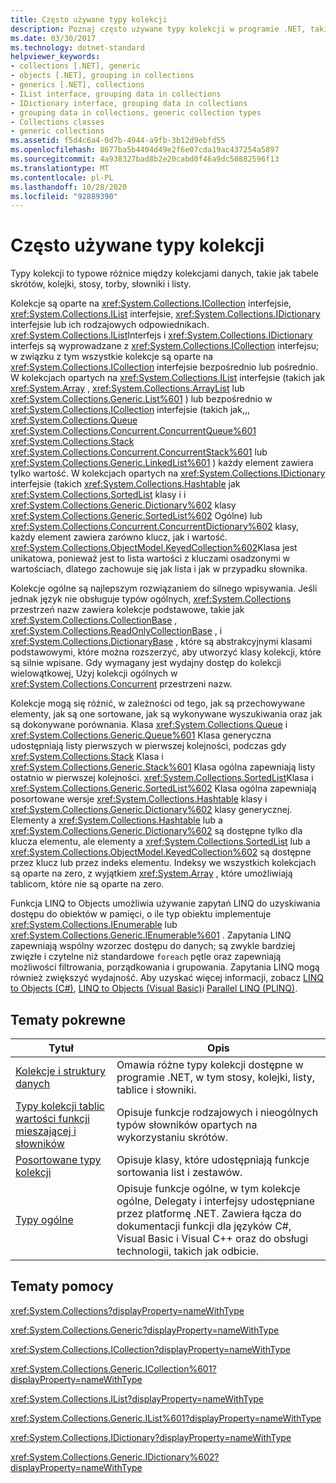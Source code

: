 ```yaml
---
title: Często używane typy kolekcji
description: Poznaj często używane typy kolekcji w programie .NET, takie jak tabele skrótów, kolejki, stosy, torby, słowniki i listy.
ms.date: 03/30/2017
ms.technology: dotnet-standard
helpviewer_keywords:
- collections [.NET], generic
- objects [.NET], grouping in collections
- generics [.NET], collections
- IList interface, grouping data in collections
- IDictionary interface, grouping data in collections
- grouping data in collections, generic collection types
- Collections classes
- generic collections
ms.assetid: f5d4c6a4-0d7b-4944-a9fb-3b12d9ebfd55
ms.openlocfilehash: 8677ba5b4404d49e2f6e07cda19ac437254a5897
ms.sourcegitcommit: 4a938327bad8b2e20cabd0f46a9dc50882596f13
ms.translationtype: MT
ms.contentlocale: pl-PL
ms.lasthandoff: 10/28/2020
ms.locfileid: "92889390"
---
```

# <a name="commonly-used-collection-types"></a>Często używane typy kolekcji
Typy kolekcji to typowe różnice między kolekcjami danych, takie jak tabele skrótów, kolejki, stosy, torby, słowniki i listy.  
  
 Kolekcje są oparte na <xref:System.Collections.ICollection> interfejsie, <xref:System.Collections.IList> interfejsie, <xref:System.Collections.IDictionary> interfejsie lub ich rodzajowych odpowiednikach. <xref:System.Collections.IList>Interfejs i <xref:System.Collections.IDictionary> interfejs są wyprowadzane z <xref:System.Collections.ICollection> interfejsu; w związku z tym wszystkie kolekcje są oparte na <xref:System.Collections.ICollection> interfejsie bezpośrednio lub pośrednio. W kolekcjach opartych na <xref:System.Collections.IList> interfejsie (takich jak <xref:System.Array> , <xref:System.Collections.ArrayList> lub <xref:System.Collections.Generic.List%601> ) lub bezpośrednio w <xref:System.Collections.ICollection> interfejsie (takich jak,,, <xref:System.Collections.Queue> <xref:System.Collections.Concurrent.ConcurrentQueue%601> <xref:System.Collections.Stack> <xref:System.Collections.Concurrent.ConcurrentStack%601> lub <xref:System.Collections.Generic.LinkedList%601> ) każdy element zawiera tylko wartość. W kolekcjach opartych na <xref:System.Collections.IDictionary> interfejsie (takich <xref:System.Collections.Hashtable> jak <xref:System.Collections.SortedList> klasy i i <xref:System.Collections.Generic.Dictionary%602> klasy <xref:System.Collections.Generic.SortedList%602> Ogólne) lub <xref:System.Collections.Concurrent.ConcurrentDictionary%602> klasy, każdy element zawiera zarówno klucz, jak i wartość.  <xref:System.Collections.ObjectModel.KeyedCollection%602>Klasa jest unikatowa, ponieważ jest to lista wartości z kluczami osadzonymi w wartościach, dlatego zachowuje się jak lista i jak w przypadku słownika.  
  
 Kolekcje ogólne są najlepszym rozwiązaniem do silnego wpisywania. Jeśli jednak język nie obsługuje typów ogólnych, <xref:System.Collections> przestrzeń nazw zawiera kolekcje podstawowe, takie jak <xref:System.Collections.CollectionBase> , <xref:System.Collections.ReadOnlyCollectionBase> , i <xref:System.Collections.DictionaryBase> , które są abstrakcyjnymi klasami podstawowymi, które można rozszerzyć, aby utworzyć klasy kolekcji, które są silnie wpisane. Gdy wymagany jest wydajny dostęp do kolekcji wielowątkowej, Użyj kolekcji ogólnych w <xref:System.Collections.Concurrent> przestrzeni nazw.  
  
 Kolekcje mogą się różnić, w zależności od tego, jak są przechowywane elementy, jak są one sortowane, jak są wykonywane wyszukiwania oraz jak są dokonywane porównania. Klasa <xref:System.Collections.Queue> i <xref:System.Collections.Generic.Queue%601> Klasa generyczna udostępniają listy pierwszych w pierwszej kolejności, podczas gdy <xref:System.Collections.Stack> Klasa i <xref:System.Collections.Generic.Stack%601> Klasa ogólna zapewniają listy ostatnio w pierwszej kolejności. <xref:System.Collections.SortedList>Klasa i <xref:System.Collections.Generic.SortedList%602> Klasa ogólna zapewniają posortowane wersje <xref:System.Collections.Hashtable> klasy i <xref:System.Collections.Generic.Dictionary%602> klasy generycznej. Elementy a <xref:System.Collections.Hashtable> lub a <xref:System.Collections.Generic.Dictionary%602> są dostępne tylko dla klucza elementu, ale elementy a <xref:System.Collections.SortedList> lub a <xref:System.Collections.ObjectModel.KeyedCollection%602> są dostępne przez klucz lub przez indeks elementu. Indeksy we wszystkich kolekcjach są oparte na zero, z wyjątkiem <xref:System.Array> , które umożliwiają tablicom, które nie są oparte na zero.  
  
 Funkcja LINQ to Objects umożliwia używanie zapytań LINQ do uzyskiwania dostępu do obiektów w pamięci, o ile typ obiektu implementuje <xref:System.Collections.IEnumerable> lub <xref:System.Collections.Generic.IEnumerable%601> . Zapytania LINQ zapewniają wspólny wzorzec dostępu do danych; są zwykle bardziej zwięzłe i czytelne niż standardowe `foreach` pętle oraz zapewniają możliwości filtrowania, porządkowania i grupowania. Zapytania LINQ mogą również zwiększyć wydajność. Aby uzyskać więcej informacji, zobacz [LINQ to Objects (C#)](../../csharp/programming-guide/concepts/linq/linq-to-objects.md), [LINQ to Objects (Visual Basic)](../../visual-basic/programming-guide/concepts/linq/linq-to-objects.md)i [Parallel LINQ (PLINQ)](../parallel-programming/introduction-to-plinq.md).  
  
## <a name="related-topics"></a>Tematy pokrewne  
  
|Tytuł|Opis|  
|-----------|-----------------|  
|[Kolekcje i struktury danych](index.md)|Omawia różne typy kolekcji dostępne w programie .NET, w tym stosy, kolejki, listy, tablice i słowniki.|  
|[Typy kolekcji tablic wartości funkcji mieszającej i słowników](hashtable-and-dictionary-collection-types.md)|Opisuje funkcje rodzajowych i nieogólnych typów słowników opartych na wykorzystaniu skrótów.|  
|[Posortowane typy kolekcji](sorted-collection-types.md)|Opisuje klasy, które udostępniają funkcje sortowania list i zestawów.|  
|[Typy ogólne](../generics/index.md)|Opisuje funkcje ogólne, w tym kolekcje ogólne, Delegaty i interfejsy udostępniane przez platformę .NET. Zawiera łącza do dokumentacji funkcji dla języków C#, Visual Basic i Visual C++ oraz do obsługi technologii, takich jak odbicie.|  
  
## <a name="reference"></a>Tematy pomocy  
 <xref:System.Collections?displayProperty=nameWithType>  
  
 <xref:System.Collections.Generic?displayProperty=nameWithType>  
  
 <xref:System.Collections.ICollection?displayProperty=nameWithType>  
  
 <xref:System.Collections.Generic.ICollection%601?displayProperty=nameWithType>  
  
 <xref:System.Collections.IList?displayProperty=nameWithType>  
  
 <xref:System.Collections.Generic.IList%601?displayProperty=nameWithType>  
  
 <xref:System.Collections.IDictionary?displayProperty=nameWithType>  
  
 <xref:System.Collections.Generic.IDictionary%602?displayProperty=nameWithType>
